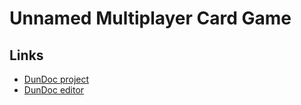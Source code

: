 ﻿
# Unnamed Multiplayer Card Game

## Links

- [DunDoc project](https://www.dundoc.com/project/9867/yvgmz39vzt)
- [DunDoc editor](https://www.dundoc.com/admin/v2/#/project/9867)
